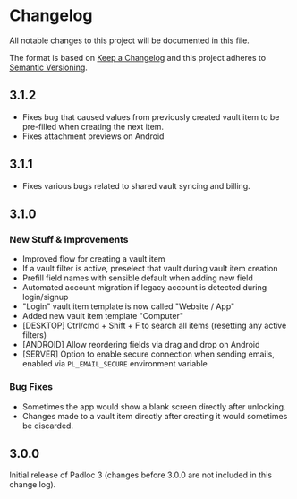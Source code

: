 # Changelog

All notable changes to this project will be documented in this file.

The format is based on [Keep a Changelog](http://keepachangelog.com/en/1.0.0/)
and this project adheres to
[Semantic Versioning](http://semver.org/spec/v2.0.0.html).

## 3.1.2

-   Fixes bug that caused values from previously created vault item to be
    pre-filled when creating the next item.
-   Fixes attachment previews on Android

## 3.1.1

-   Fixes various bugs related to shared vault syncing and billing.

## 3.1.0

### New Stuff & Improvements

-   Improved flow for creating a vault item
-   If a vault filter is active, preselect that vault during vault item creation
-   Prefill field names with sensible default when adding new field
-   Automated account migration if legacy account is detected during
    login/signup
-   "Login" vault item template is now called "Website / App"
-   Added new vault item template "Computer"
-   [DESKTOP] Ctrl/cmd + Shift + F to search all items (resetting any active
    filters)
-   [ANDROID] Allow reordering fields via drag and drop on Android
-   [SERVER] Option to enable secure connection when sending emails, enabled via
    `PL_EMAIL_SECURE` environment variable

### Bug Fixes

-   Sometimes the app would show a blank screen directly after unlocking.
-   Changes made to a vault item directly after creating it would sometimes be
    discarded.

## 3.0.0

Initial release of Padloc 3 (changes before 3.0.0 are not included in this
change log).
